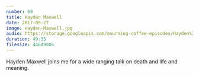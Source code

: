 ```yaml
---
number: 69
title: Hayden Maxwell
date: 2017-09-27
image: Hayden-Maxwell.jpg
audio: https://storage.googleapis.com/mourning-coffee-episodes/Hayden%20Maxwell%20Release.mp3
duration: 49:35
filesize: 44649006
---
```


Hayden Maxwell joins me for a wide ranging talk on death and life and meaning. 
